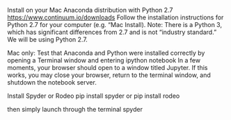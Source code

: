 Install on your Mac Anaconda distribution with Python 2.7
https://www.continuum.io/downloads
Follow the installation instructions for Python 2.7 for your computer (e.g. “Mac Install). Note: There is a Python 3, which has significant differences from 2.7 and is not “industry standard.” We will be using Python 2.7. 

Mac only: Test that Anaconda and Python were installed correctly by opening a Terminal window and entering ipython notebook In a few moments, your browser should open to a window titled Jupyter. If this works, you may close your browser, return to the terminal window, and shutdown the notebook server.  

Install Spyder or Rodeo 
pip install spyder
or
pip install rodeo

then simply launch through the terminal
spyder
																									
